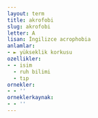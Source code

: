 ```yaml
---
layout: term
title: akrofobi
slug: akrofobi
letter: A
lisan: İngilizce acrophobia
anlamlar:
- ► yükseklik korkusu
ozellikler:
- - isim
  - ruh bilimi
  - tıp
ornekler:
- - ''
orneklerkaynak:
- - ''
---
```

